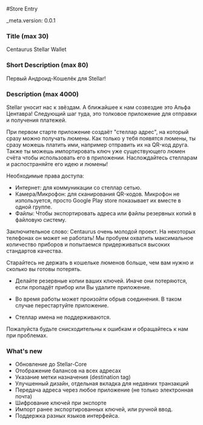 ﻿#Store Entry

_meta.version: 0.0.1

### Title (max 30)

Centaurus Stellar Wallet

### Short Description (max 80)

Первый Андроид-Кошелёк для Stellar!

### Description (max 4000)


Stellar уносит нас к звёздам. А ближайшее к нам созвездие это Альфа Центавра! Следующий шаг туда, это толковое приложение для отправки и получения платежей.


При первом старте приложение создаёт "стеллар адрес", на который сразу можно получать люмены. Как только у тебя появятся люмены, ты сразу можешь платить ими, например отправить их на QR-код друга. Также ты можешь импортировать ключ уже существующего люмен счёта чтобы использовать его в приложении. Наслождайтесь стелларам и распостраняйте его идею и люмены!

Необходимые права доступа:

* Интернет: для коммуникации со стеллар сетью.
* Камера/Микрофон: для сканирования QR-кодов. Микрофон не изпользуется, просто Google Play store показывает их вместе в одной группе.
* Файлы: Чтобы экспортировать адреса или файлы резервных копий в файловую систему.

Заключительное слово:
Centaurus очень молодой проект. На некоторых телефонах он может не работать! Мы пробуем охватить максимальное количество приборов и попытаемся придерживаться высоких стандартов качества.

Старайтесь не держать в кошельке люменов больше, чем вам нужно и сколько вы готовы потерять.

* Делайте резервные копии ваших ключей. Иначе они потеряются, если пропадёт прибор или Вы удалите приложение.

* Во время работы может произойти обрыв соединения. В таком случае перестартуйте приложение.

* Стеллар имена не поддерживаются.

Пожалуйста будьте снисходительны к ошибкам и обращайтесь к нам при проблемах.

### What's new

* Обновление до Stellar-Core
* Отображение балансов на всех адресах
* Указание метки назначения (destination tag)
* Улучшенный дизайн, отдельная вкладка для недавних транзакций
* Передача адреса через любое приложение (не только электронная почта)
* Шифрование ключей при экспорте
* Импорт ранее экспортированных ключей, или ручной ввод.
* Поддержка разных языков интерфейса.
